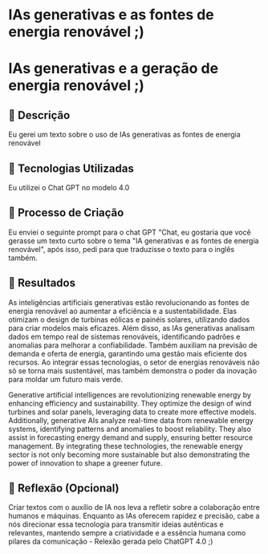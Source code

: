 # IAs generativas e as fontes de energia renovável ;)
# IAs generativas e a geração de energia renovável ;)

## 📒 Descrição
Eu gerei um texto sobre o uso de IAs generativas as fontes de energia renovável

## 🤖 Tecnologias Utilizadas
Eu utilizei o Chat GPT no modelo 4.0

## 🧐 Processo de Criação
Eu enviei o seguinte prompt para o chat GPT "Chat, eu gostaria que você gerasse um texto curto sobre o tema "IA generativas e as fontes de energia renovável", após isso, pedi para que traduzisse o texto para o inglês também.

## 🚀 Resultados
As inteligências artificiais generativas estão revolucionando as fontes de energia renovável ao aumentar a eficiência e a sustentabilidade. Elas otimizam o design de turbinas eólicas e painéis solares, utilizando dados para criar modelos mais eficazes. Além disso, as IAs generativas analisam dados em tempo real de sistemas renováveis, identificando padrões e anomalias para melhorar a confiabilidade. Também auxiliam na previsão de demanda e oferta de energia, garantindo uma gestão mais eficiente dos recursos. Ao integrar essas tecnologias, o setor de energias renováveis não só se torna mais sustentável, mas também demonstra o poder da inovação para moldar um futuro mais verde.

Generative artificial intelligences are revolutionizing renewable energy by enhancing efficiency and sustainability. They optimize the design of wind turbines and solar panels, leveraging data to create more effective models. Additionally, generative AIs analyze real-time data from renewable energy systems, identifying patterns and anomalies to boost reliability. They also assist in forecasting energy demand and supply, ensuring better resource management. By integrating these technologies, the renewable energy sector is not only becoming more sustainable but also demonstrating the power of innovation to shape a greener future.

## 💭 Reflexão (Opcional)
Criar textos com o auxílio de IA nos leva a refletir sobre a colaboração entre humanos e máquinas. Enquanto as IAs oferecem rapidez e precisão, cabe a nós direcionar essa tecnologia para transmitir ideias autênticas e relevantes, mantendo sempre a criatividade e a essência humana como pilares da comunicação - Relexão gerada pelo ChatGPT 4.0 ;)
